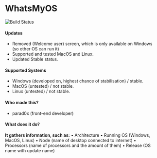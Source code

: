 # WhatsMyOS
[![Build Status](https://travis-ci.org/joemccann/dillinger.svg?branch=master)](https://travis-ci.org/joemccann/dillinger)

#### Updates
* Removed (Welcome user) screen, which is only available on Windows (so other OS can run it)
* Supported and tested MacOS and Linux.
* Updated Stable status.

#### Supported Systems
* Windows (developed on, highest chance of stabilisation) / stable.
* MacOS (untested) / not stable.
* Linux (untested) / not stable.

#### Who made this?
* parad0x (front-end developer)

#### What does it do?
__It gathers information, such as:__
• Architecture
• Running OS (Windows, MacOS, Linux)
• Node (name of desktop connected to internet)
• Processors (name of processors and the amount of them)
• Release (OS name with update name)
